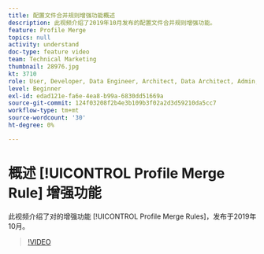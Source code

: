 ```yaml
---
title: 配置文件合并规则增强功能概述
description: 此视频介绍了2019年10月发布的配置文件合并规则增强功能。
feature: Profile Merge
topics: null
activity: understand
doc-type: feature video
team: Technical Marketing
thumbnail: 28976.jpg
kt: 3710
role: User, Developer, Data Engineer, Architect, Data Architect, Admin, Leader
level: Beginner
exl-id: edad121e-fa6e-4ea8-b99a-6830dd51669a
source-git-commit: 124f03208f2b4e3b109b3f02a2d3d59210da5cc7
workflow-type: tm+mt
source-wordcount: '30'
ht-degree: 0%

---
```


# 概述 [!UICONTROL Profile Merge Rule] 增强功能

此视频介绍了对的增强功能 [!UICONTROL Profile Merge Rules]，发布于2019年10月。

>[!VIDEO](https://video.tv.adobe.com/v/28976/?quality=12)
